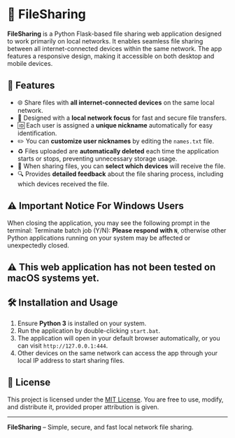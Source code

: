 # 📁 FileSharing

**FileSharing** is a Python Flask-based file sharing web application designed to work primarily on local networks. It enables seamless file sharing between all internet-connected devices within the same network. The app features a responsive design, making it accessible on both desktop and mobile devices.

## 🚀 Features

- 🌐 Share files with **all internet-connected devices** on the same local network.  
- 🧭 Designed with a **local network focus** for fast and secure file transfers.  
- 🆔 Each user is assigned a **unique nickname** automatically for easy identification.  
- ✏️ You can **customize user nicknames** by editing the `names.txt` file.  
- ♻️ Files uploaded are **automatically deleted** each time the application starts or stops, preventing unnecessary storage usage.  
- 🎯 When sharing files, you can **select which devices** will receive the file.  
- 🔍 Provides **detailed feedback** about the file sharing process, including which devices received the file.

## ⚠️ Important Notice For Windows Users

When closing the application, you may see the following prompt in the terminal:
Terminate batch job (Y/N):
**Please respond with `N`**, otherwise other Python applications running on your system may be affected or unexpectedly closed.

## ⚠️ This web application has not been tested on macOS systems yet.

## 🛠 Installation and Usage

1. Ensure **Python 3** is installed on your system.  
2. Run the application by double-clicking `start.bat`.  
3. The application will open in your default browser automatically, or you can visit `http://127.0.0.1:444`.  
4. Other devices on the same network can access the app through your local IP address to start sharing files.

## 📄 License

This project is licensed under the [MIT License](LICENSE). You are free to use, modify, and distribute it, provided proper attribution is given.

---

**FileSharing** – Simple, secure, and fast local network file sharing.  
